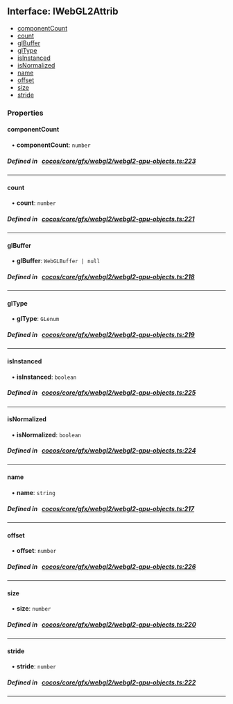 ## Interface: IWebGL2Attrib

- [componentCount](#componentCount)
- [count](#count)
- [glBuffer](#glBuffer)
- [glType](#glType)
- [isInstanced](#isInstanced)
- [isNormalized](#isNormalized)
- [name](#name)
- [offset](#offset)
- [size](#size)
- [stride](#stride)

### Properties

#### componentCount

<div style="margin-left: 10px;">


• **componentCount**: ``number``

</div>

##### Defined in &nbsp;   [cocos/core/gfx/webgl2/webgl2-gpu-objects.ts:223](https://github.com/cocos-creator/engine/blob/c7bf6b8a9/cocos/core/gfx/webgl2/webgl2-gpu-objects.ts#L223)&nbsp;
___
#### count

<div style="margin-left: 10px;">


• **count**: ``number``

</div>

##### Defined in &nbsp;   [cocos/core/gfx/webgl2/webgl2-gpu-objects.ts:221](https://github.com/cocos-creator/engine/blob/c7bf6b8a9/cocos/core/gfx/webgl2/webgl2-gpu-objects.ts#L221)&nbsp;
___
#### glBuffer

<div style="margin-left: 10px;">


• **glBuffer**: ``WebGLBuffer | null``

</div>

##### Defined in &nbsp;   [cocos/core/gfx/webgl2/webgl2-gpu-objects.ts:218](https://github.com/cocos-creator/engine/blob/c7bf6b8a9/cocos/core/gfx/webgl2/webgl2-gpu-objects.ts#L218)&nbsp;
___
#### glType

<div style="margin-left: 10px;">


• **glType**: ``GLenum``

</div>

##### Defined in &nbsp;   [cocos/core/gfx/webgl2/webgl2-gpu-objects.ts:219](https://github.com/cocos-creator/engine/blob/c7bf6b8a9/cocos/core/gfx/webgl2/webgl2-gpu-objects.ts#L219)&nbsp;
___
#### isInstanced

<div style="margin-left: 10px;">


• **isInstanced**: ``boolean``

</div>

##### Defined in &nbsp;   [cocos/core/gfx/webgl2/webgl2-gpu-objects.ts:225](https://github.com/cocos-creator/engine/blob/c7bf6b8a9/cocos/core/gfx/webgl2/webgl2-gpu-objects.ts#L225)&nbsp;
___
#### isNormalized

<div style="margin-left: 10px;">


• **isNormalized**: ``boolean``

</div>

##### Defined in &nbsp;   [cocos/core/gfx/webgl2/webgl2-gpu-objects.ts:224](https://github.com/cocos-creator/engine/blob/c7bf6b8a9/cocos/core/gfx/webgl2/webgl2-gpu-objects.ts#L224)&nbsp;
___
#### name

<div style="margin-left: 10px;">


• **name**: ``string``

</div>

##### Defined in &nbsp;   [cocos/core/gfx/webgl2/webgl2-gpu-objects.ts:217](https://github.com/cocos-creator/engine/blob/c7bf6b8a9/cocos/core/gfx/webgl2/webgl2-gpu-objects.ts#L217)&nbsp;
___
#### offset

<div style="margin-left: 10px;">


• **offset**: ``number``

</div>

##### Defined in &nbsp;   [cocos/core/gfx/webgl2/webgl2-gpu-objects.ts:226](https://github.com/cocos-creator/engine/blob/c7bf6b8a9/cocos/core/gfx/webgl2/webgl2-gpu-objects.ts#L226)&nbsp;
___
#### size

<div style="margin-left: 10px;">


• **size**: ``number``

</div>

##### Defined in &nbsp;   [cocos/core/gfx/webgl2/webgl2-gpu-objects.ts:220](https://github.com/cocos-creator/engine/blob/c7bf6b8a9/cocos/core/gfx/webgl2/webgl2-gpu-objects.ts#L220)&nbsp;
___
#### stride

<div style="margin-left: 10px;">


• **stride**: ``number``

</div>

##### Defined in &nbsp;   [cocos/core/gfx/webgl2/webgl2-gpu-objects.ts:222](https://github.com/cocos-creator/engine/blob/c7bf6b8a9/cocos/core/gfx/webgl2/webgl2-gpu-objects.ts#L222)&nbsp;
___
